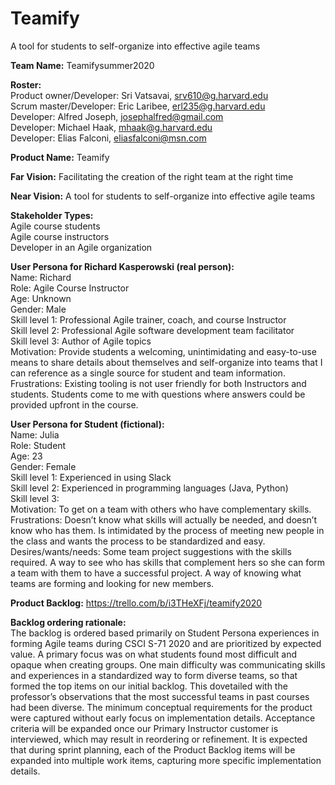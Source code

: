 # Teamify
A tool for students to self-organize into effective agile teams

**Team Name:** Teamifysummer2020



**Roster:**  
Product owner/Developer:  Sri Vatsavai,  srv610@g.harvard.edu  
Scrum master/Developer:  Eric Laribee,  erl235@g.harvard.edu  
Developer:  Alfred Joseph,  josephalfred@gmail.com  
Developer:  Michael Haak,  mhaak@g.harvard.edu  
Developer:  Elias Falconi,  eliasfalconi@msn.com  

**Product Name:** Teamify

**Far Vision:** Facilitating the creation of the right team at the right time

**Near Vision:** A tool for students to self-organize into effective agile teams

**Stakeholder Types:**  
Agile course students  
Agile course instructors  
Developer in an Agile organization  

**User Persona for Richard Kasperowski (real person):**  
Name:  Richard  
Role:  Agile Course Instructor  
Age:  Unknown  
Gender: Male  
Skill level 1:  Professional Agile trainer, coach, and course Instructor  
Skill level 2:  Professional Agile software development team facilitator  
Skill level 3:  Author of Agile topics  
Motivation:  Provide students a welcoming, unintimidating and easy-to-use means to share details about themselves and self-organize into teams that I can reference as a single source for student and team information.  
Frustrations:  Existing tooling is not user friendly for both Instructors and students.  Students come to me with questions where answers could be provided upfront in the course.  

**User Persona for Student (fictional):**  
Name: Julia  
Role: Student  
Age: 23  
Gender: Female  
Skill level 1: Experienced in using Slack  
Skill level 2: Experienced in programming languages (Java, Python)  
Skill level 3:  
Motivation: To get on a team with others who have complementary skills.  
Frustrations: Doesn’t know what skills will actually be needed, and doesn’t know who has them. Is intimidated by the process of meeting new people in the class and wants the process to be standardized and easy.   
Desires/wants/needs: Some team project suggestions with the skills required.  A way to see who has skills that complement hers so she can form a team with them to have a successful project.  A way of knowing what teams are forming and looking for new members.   

**Product Backlog:** https://trello.com/b/i3THeXFj/teamify2020

**Backlog ordering rationale:**      
The backlog is ordered based primarily on Student Persona experiences in forming Agile teams during CSCI S-71 2020 and are prioritized by expected value.  A primary focus was on what students found most difficult and opaque when creating groups.  One main difficulty was communicating skills and experiences in a standardized way to form diverse teams, so that formed the top items on our initial backlog.  This dovetailed with the professor’s observations that the most successful teams in past courses had been diverse.  The minimum conceptual requirements for the product were captured without early focus on implementation details.   Acceptance criteria will be expanded once our Primary Instructor customer is interviewed, which may result in reordering or refinement.  It is expected that during sprint planning, each of the Product Backlog items will be expanded into multiple work items, capturing more specific implementation details.  



